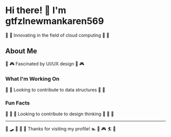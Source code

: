 # Hi there! 👋 I'm gtfzlnewmankaren569

🎹 🎵 Innovating in the field of cloud computing 🎹 🎵

## About Me
🎰 🎮 Fascinated by UI/UX design 🎰 🎮

### What I'm Working On
🚵 🎣 Looking to contribute to data structures 🚵 🎣

### Fun Facts
🎳 🎨 🚴 Looking to contribute to design thinking 🎳 🎨 🚴

---
🎨 🛹 🎱 🎱 🎯 Thanks for visiting my profile! 🏊 🏑 🎮 🏄 🎽
